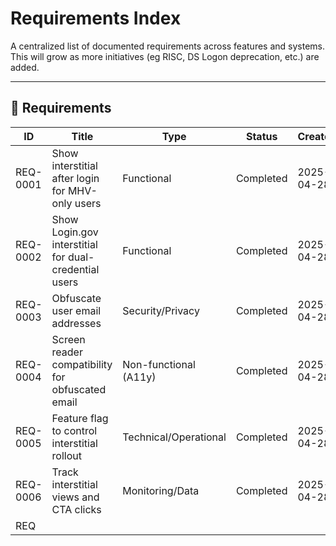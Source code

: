 # Requirements Index

A centralized list of documented requirements across features and systems.  
This will grow as more initiatives (eg RISC, DS Logon deprecation, etc.) are added.

---

## 📌 Requirements

| ID        | Title                                                    | Type                     | Status     | Created     |
|-----------|----------------------------------------------------------|--------------------------|------------|-------------|
| REQ-0001  | Show interstitial after login for MHV-only users         | Functional               | Completed  | 2025-04-28  |
| REQ-0002  | Show Login.gov interstitial for dual-credential users    | Functional               | Completed  | 2025-04-28  |
| REQ-0003  | Obfuscate user email addresses                           | Security/Privacy         | Completed  | 2025-04-28  |
| REQ-0004  | Screen reader compatibility for obfuscated email         | Non-functional (A11y)    | Completed  | 2025-04-28  |
| REQ-0005  | Feature flag to control interstitial rollout             | Technical/Operational    | Completed  | 2025-04-28  |
| REQ-0006  | Track interstitial views and CTA clicks                  | Monitoring/Data          | Completed  | 2025-04-28  |
| REQ
